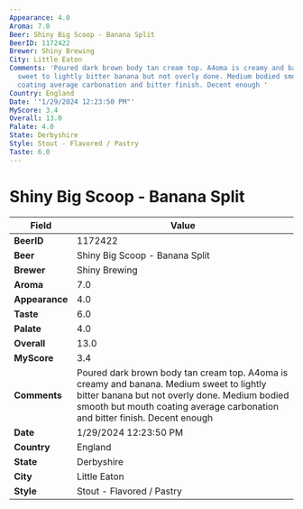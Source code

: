 ```yaml
---
Appearance: 4.0
Aroma: 7.0
Beer: Shiny Big Scoop - Banana Split
BeerID: 1172422
Brewer: Shiny Brewing
City: Little Eaton
Comments: 'Poured dark brown body tan cream top. A4oma is creamy and banana. Medium
  sweet to lightly bitter banana but not overly done. Medium bodied smooth but mouth
  coating average carbonation and bitter finish. Decent enough '
Country: England
Date: '"1/29/2024 12:23:50 PM"'
MyScore: 3.4
Overall: 13.0
Palate: 4.0
State: Derbyshire
Style: Stout - Flavored / Pastry
Taste: 6.0
---
```


# Shiny Big Scoop - Banana Split

| Field         | Value |
|---------------|-------|
| **BeerID** | 1172422 |
| **Beer** | Shiny Big Scoop - Banana Split |
| **Brewer** | Shiny Brewing |
| **Aroma** | 7.0 |
| **Appearance** | 4.0 |
| **Taste** | 6.0 |
| **Palate** | 4.0 |
| **Overall** | 13.0 |
| **MyScore** | 3.4 |
| **Comments** | Poured dark brown body tan cream top. A4oma is creamy and banana. Medium sweet to lightly bitter banana but not overly done. Medium bodied smooth but mouth coating average carbonation and bitter finish. Decent enough  |
| **Date** | 1/29/2024 12:23:50 PM |
| **Country** | England |
| **State** | Derbyshire |
| **City** | Little Eaton |
| **Style** | Stout - Flavored / Pastry |
